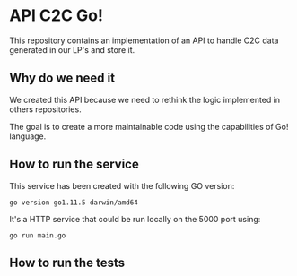 # API C2C Go!

This repository contains an implementation of an API to handle C2C data generated in our LP's and store it.

## Why do we need it

We created this API because we need to rethink the logic implemented in others repositories.

The goal is to create a more maintainable code using the capabilities of Go! language.


## How to run the service

This service has been created with the following GO version:
```
go version go1.11.5 darwin/amd64
```

It's a HTTP service that could be run locally on the 5000 port using:
```
go run main.go
```

## How to run the tests